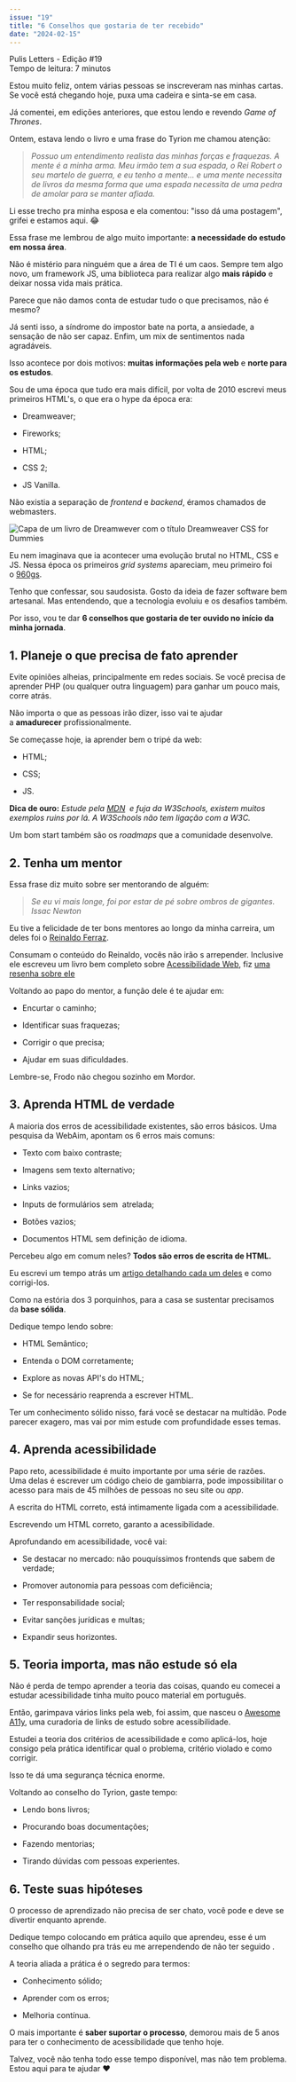 ```yaml
---
issue: "19"
title: "6 Conselhos que gostaria de ter recebido"
date: "2024-02-15"
---
```


Pulis Letters - Edição #19  
Tempo de leitura: 7 minutos

Estou muito feliz, ontem várias pessoas se inscreveram nas minhas cartas.  
Se você está chegando hoje, puxa uma cadeira e sinta-se em casa.

Já comentei, em edições anteriores, que estou lendo e revendo _Game of Thrones_.

Ontem, estava lendo o livro e uma frase do Tyrion me chamou atenção:

> _Possuo um entendimento realista das minhas forças e fraquezas. A mente é a minha arma. Meu irmão tem a sua espada, o Rei Robert o seu martelo de guerra, e eu tenho a mente... e uma mente necessita de livros da mesma forma que uma espada necessita de uma pedra de amolar para se manter afiada._

Li esse trecho pra minha esposa e ela comentou: "isso dá uma postagem", grifei e estamos aqui. 😂

Essa frase me lembrou de algo muito importante: **a necessidade do estudo em nossa área**.

Não é mistério para ninguém que a área de TI é um caos. Sempre tem algo novo, um framework JS, uma biblioteca para realizar algo **mais rápido** e deixar nossa vida mais prática.

Parece que não damos conta de estudar tudo o que precisamos, não é mesmo?

Já senti isso, a síndrome do impostor bate na porta, a ansiedade, a sensação de não ser capaz. Enfim, um mix de sentimentos nada agradáveis.

Isso acontece por dois motivos: **muitas informações pela web** e **norte para os estudos**.

Sou de uma época que tudo era mais difícil, por volta de 2010 escrevi meus primeiros HTML's, o que era o hype da época era:

- Dreamweaver;

- Fireworks;

- HTML;

- CSS 2;

- JS Vanilla.

Não existia a separação de _frontend_ e _backend_, éramos chamados de webmasters.

![Capa de um livro de Dreamwever com o título Dreamweaver CSS for Dummies](images/dreamweaver-239x300.webp)

Eu nem imaginava que ia acontecer uma evolução brutal no HTML, CSS e JS. Nessa época os primeiros _grid systems_ apareciam, meu primeiro foi o [960gs](https://960.gs/).

Tenho que confessar, sou saudosista. Gosto da ideia de fazer software bem artesanal. Mas entendendo, que a tecnologia evoluiu e os desafios também.

Por isso, vou te dar **6 conselhos que gostaria de ter ouvido no início da minha jornada**.

## 1\. Planeje o que precisa de fato aprender

Evite opiniões alheias, principalmente em redes sociais. Se você precisa de aprender PHP (ou qualquer outra linguagem) para ganhar um pouco mais, corre atrás.

Não importa o que as pessoas irão dizer, isso vai te ajudar a **amadurecer** profissionalmente.

Se começasse hoje, ia aprender bem o tripé da web:

- HTML;

- CSS;

- JS.

**Dica de ouro:** _Estude pela [MDN](https://developer.mozilla.org/)  e fuja da W3Schools, existem muitos exemplos ruins por lá. A W3Schools não tem ligação com a W3C._

Um bom start também são os _roadmaps_ que a comunidade desenvolve.

## 2\. Tenha um mentor

Essa frase diz muito sobre ser mentorando de alguém:

> _Se eu vi mais longe, foi por estar de pé sobre ombros de gigantes.  
> Issac Newton_

Eu tive a felicidade de ter bons mentores ao longo da minha carreira, um deles foi o [Reinaldo Ferraz](https://reinaldoferraz.com.br/).

Consumam o conteúdo do Reinaldo, vocês não irão s arrepender. Inclusive ele escreveu um livro bem completo sobre [Acessibilidade Web](https://amzn.to/3uJIvfH), fiz [uma resenha sobre ele](https://brunopulis.com/resumo-acessibilidade-web/)

Voltando ao papo do mentor, a função dele é te ajudar em:

- Encurtar o caminho;

- Identificar suas fraquezas;

- Corrigir o que precisa;

- Ajudar em suas dificuldades.

Lembre-se, Frodo não chegou sozinho em Mordor.

## 3\. Aprenda HTML de verdade

A maioria dos erros de acessibilidade existentes, são erros básicos. Uma pesquisa da WebAim, apontam os 6 erros mais comuns:

- Texto com baixo contraste;

- Imagens sem texto alternativo;

- Links vazios;

- Inputs de formulários sem **<label>** atrelada;

- Botões vazios;

- Documentos HTML sem definição de idioma.

Percebeu algo em comum neles? **Todos são erros de escrita de HTML.**

Eu escrevi um tempo atrás um [artigo detalhando cada um deles](https://brunopulis.com/6-maiores-erros-de-acessibilidade-digital/) e como corrigi-los.

Como na estória dos 3 porquinhos, para a casa se sustentar precisamos da **base sólida**.

Dedique tempo lendo sobre:

- HTML Semântico;

- Entenda o DOM corretamente;

- Explore as novas API's do HTML;

- Se for necessário reaprenda a escrever HTML.

Ter um conhecimento sólido nisso, fará você se destacar na multidão. Pode parecer exagero, mas vai por mim estude com profundidade esses temas.

## 4\. Aprenda acessibilidade

Papo reto, acessibilidade é muito importante por uma série de razões.  
Uma delas é escrever um código cheio de gambiarra, pode impossibilitar o acesso para mais de 45 milhões de pessoas no seu site ou _app_.

A escrita do HTML correto, está intimamente ligada com a acessibilidade.

Escrevendo um HTML correto, garanto a acessibilidade.

Aprofundando em acessibilidade, você vai:

- Se destacar no mercado: não pouquíssimos frontends que sabem de verdade;

- Promover autonomia para pessoas com deficiência;

- Ter responsabilidade social;

- Evitar sanções jurídicas e multas;

- Expandir seus horizontes.

## 5\. Teoria importa, mas não estude só ela

Não é perda de tempo aprender a teoria das coisas, quando eu comecei a estudar acessibilidade tinha muito pouco material em português.

Então, garimpava vários links pela web, foi assim, que nasceu o [Awesome A11y](https://github.com/brunopulis/awesome-a11y), uma curadoria de links de estudo sobre acessibilidade.

Estudei a teoria dos critérios de acessibilidade e como aplicá-los, hoje consigo pela prática identificar qual o problema, critério violado e como corrigir.

Isso te dá uma segurança técnica enorme.

Voltando ao conselho do Tyrion, gaste tempo:

- Lendo bons livros;

- Procurando boas documentações;

- Fazendo mentorias;

- Tirando dúvidas com pessoas experientes.

## 6\. Teste suas hipóteses

O processo de aprendizado não precisa de ser chato, você pode e deve se divertir enquanto aprende.

Dedique tempo colocando em prática aquilo que aprendeu, esse é um conselho que olhando pra trás eu me arrependendo de não ter seguido .

A teoria aliada a prática é o segredo para termos:

- Conhecimento sólido;

- Aprender com os erros;

- Melhoria contínua.

O mais importante é **saber suportar o processo**, demorou mais de 5 anos para ter o conhecimento de acessibilidade que tenho hoje.

Talvez, você não tenha todo esse tempo disponível, mas não tem problema.  
Estou aqui para te ajudar ❤
